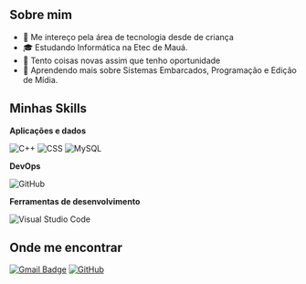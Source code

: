 
## Sobre mim

- 🤔 Me intereço pela área de tecnologia desde de criança
- 🎓 Estudando Informática na Etec de Mauá.
- 💼 Tento coisas novas assim que tenho oportunidade
- 🌱 Aprendendo mais sobre Sistemas Embarcados, Programação e Edição de Mídia.

## Minhas Skills

**Aplicações e dados**

![C++](https://img.shields.io/badge/-C++-333333?style=flat&logo=C%2B%2B&logoColor=00599C)
![CSS](https://img.shields.io/badge/-CSS-333333?style=flat&logo=CSS3&logoColor=1572B6)
![MySQL](https://img.shields.io/badge/-MySQL-333333?style=flat&logo=mysql)


**DevOps**

![GitHub](https://img.shields.io/badge/-GitHub-333333?style=flat&logo=github)

**Ferramentas de desenvolvimento**

![Visual Studio Code](https://img.shields.io/badge/-Visual%20Studio%20Code-333333?style=flat&logo=visual-studio-code&logoColor=007ACC)

## Onde me encontrar

[![Gmail Badge](https://img.shields.io/badge/-seuemail@email.com-006bed?style=flat-square&logo=Gmail&logoColor=white&link=mailto:thi_ramalhoalves@outlook.com)](mailto:thi_ramalhoalves@outlook.com)
[![GitHub](https://img.shields.io/github/followers/iuricode?label=follow&style=social)](https://github.com/TH14G0-779)

